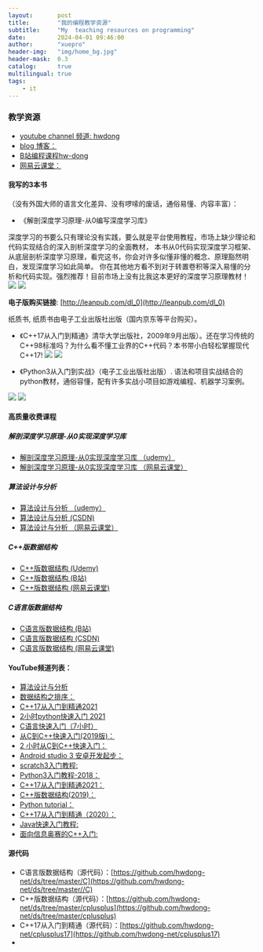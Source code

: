 ```yaml
---
layout:       post
title:        "我的编程教学资源"
subtitle:     "My  teaching resources on programming"
date:         2024-04-01 09:46:00
author:       "xuepro"
header-img:   "img/home_bg.jpg"
header-mask:  0.3
catalog:      true
multilingual: true
tags:
    - it
---
```


### 教学资源

- [youtube channel 频道: hwdong](http://www.youtube.com/c/hwdong)
- [blog 博客：](https://hwdong-net.github.io)
- [B站编程课程hw-dong](https://space.bilibili.com/281453312)
- [网易云课堂：](https://study.163.com/provider/400000000236023/index.htm)

#### 我写的3本书

   （没有外国大师的语言文化差异、没有啰嗦的废话，通俗易懂、内容丰富）：
+ 《解剖深度学习原理-从0编写深度学习库》

深度学习的书要么只有理论没有实践，要么就是平台使用教程，市场上缺少理论和代码实现结合的深入剖析深度学习的全面教材，
本书从0代码实现深度学习框架、从底层剖析深度学习原理，看完这书，你会对许多似懂非懂的概念、原理豁然明白，发现深度学习如此简单。
你在其他地方看不到对于转置卷积等深入易懂的分析和代码实现。强烈推荐！目前市场上没有比我这本更好的深度学习原理教材！
[](https://hwdong-net.github.io/imgs/dl_0.png)
![](https://hwdong-net.github.io/imgs/dl_1.jpg)
![](https://hwdong-net.github.io/imgs/dl_2.jpg)

**电子版购买链接**: [http://leanpub.com/dl_0](http://leanpub.com/dl_0) 

纸质书, 纸质书由电子工业出版社出版（国内京东等平台购买）。

+ 《C++17从入门到精通》清华大学出版社，2009年9月出版）。还在学习传统的C++98标准吗？为什么看不懂工业界的C++代码？本书带小白轻松掌握现代C++17!
![](https://hwdong-net.github.io/imgs/c++17_0.jpg)
![](https://hwdong-net.github.io/imgs/c++17.jpg)

+ 《Python3从入门到实战》（电子工业出版社出版）. 语法和项目实战结合的python教材，通俗容懂，配有许多实战小项目如游戏编程、机器学习案例。

![](https://hwdong-net.github.io/imgs/py_1.jpg)
![](https://hwdong-net.github.io/imgs/py_2.jpg)

#### 高质量收费课程

##### 解剖深度学习原理-从0实现深度学习库
 - [解剖深度学习原理-从0实现深度学习库 （udemy）](https://udemy.com/course/dl_hwdong/?referralCode=60943453055D37DDB9A7)
 - [解剖深度学习原理-从0实现深度学习库 （网易云课堂）](https://study.163.com/course/courseMain.htm?courseId=1210746801&share=2&shareId=400000000236023)  
 
##### 算法设计与分析
 - [算法设计与分析 （udemy）](https://udemy.com/course/hwdongdda/?referralCode=83E54D9C154313393A69)
 - [算法设计与分析 (CSDN) ](http://t.csdnimg.cn/tZjRc)
 - [算法设计与分析 （网易云课堂）](https://study.163.com/course/courseMain.htm?courseId=1213159804&share=2&shareId=400000000236023)    

##### C++版数据结构
 - [C++版数据结构 (Udemy)](https://udemy.com/course/c-gxnkve/?referralCode=631859C266324D94DB28)
 - [C++版数据结构 (B站)](https://www.bilibili.com/cheese/play/ss15664)
 - [C++版数据结构 (网易云课堂)](https://study.163.com/course/courseMain.htm?courseId=1209131812&share=2&shareId=400000000236023)

##### C语言版数据结构

- [C语言版数据结构 (B站) ](https://www.bilibili.com/cheese/play/ss14620)
- [C语言版数据结构 (CSDN) ](http://t.csdnimg.cn/AcSHG)
- [C语言版数据结构 (网易云课堂)](https://study.163.com/course/courseMain.htm?courseId=1209184840&share=2&shareId=400000000236023)   

#### YouTube频道列表：

- [算法设计与分析](https://www.youtube.com/watch?v=UT6zeJvYarQ&list=PLBijWKRKPQMJmc-lgZGBRO8gxDP7cyzjt)
- [数据结构之排序：](https://www.youtube.com/playlist?list=PLBijWKRKPQMLGZVQvDmlGmyFQgkN8vxDx)
- [C++17从入门到精通2021](https://www.youtube.com/watch?v=5g66lvmsM2I&list=PLBijWKRKPQMJMJy1EqyBMB8QlsBMMBnOW)
- [2小时python快速入门 2021](https://www.youtube.com/watch?v=0sRY_ZqLO98&list=PLBijWKRKPQMLGvISxxx2S7ap-LOYDlruH)
- [C语言快速入门（7小时）](https://www.youtube.com/playlist?list=PLBijWKRKPQMI11w6DDO6ZlfAfYkIuQYwM)
- [从C到C++快速入门(2019版)： ](https://www.youtube.com/playlist?list=PLBijWKRKPQMLrjj9yT7TWW9Bc23l-aBLx)
- [2 小时从C到C++快速入门： ](https://www.youtube.com/playlist?list=PLBijWKRKPQMIf5VxAa16muCQLnVeofvAn)
- [Android studio 3 安卓开发起步： ](https://www.youtube.com/playlist?list=PLBijWKRKPQMI0wx480pAM87wUv_EvBcNf)
- [scratch3入门教程:](https://www.youtube.com/playlist?list=PLBijWKRKPQMJC5TU-4o5Hwtm7fcPnmxI2)
- [Python3入门教程-2018： ](https://www.youtube.com/playlist?list=PLBijWKRKPQMI-leTiCp2GyltTJ8EZla5D)
- [C++17从入门到精通2021： ](https://www.youtube.com/playlist?list=PLBijWKRKPQMJMJy1EqyBMB8QlsBMMBnOW)
- [C++版数据结构(2019)： ](https://www.youtube.com/playlist?list=PLBijWKRKPQMK2_-VH5IxaHPZmav11fpJj)
- [Python tutorial： ](https://www.youtube.com/playlist?list=PLBijWKRKPQML4E7xw9jae97l6PnAc1bH0)
- [C++17从入门到精通（2020）：](https://www.youtube.com/playlist?list=PLBijWKRKPQMKB_JtUiXnKnCsM6s6qHWXG)
- [Java快速入门教程: ](https://www.youtube.com/playlist?list=PLBijWKRKPQMKhzc8jmE0swJABDTj-jSME)
- [面向信息奥赛的C++入门: ](https://www.youtube.com/playlist?list=PLBijWKRKPQML0kqsn1jgcAIyDBsOqMq_d)

 
#### 源代码

- C语言版数据结构（源代码）：[https://github.com/hwdong-net/ds/tree/master/C](https://github.com/hwdong-net/ds/tree/master//C)
- C++版数据结构（源代码）：[https://github.com/hwdong-net/ds/tree/master/cplusplus](https://github.com/hwdong-net/ds/tree/master/cplusplus)
- C++17从入门到精通（源代码）：[https://github.com/hwdong-net/cplusplus17](https://github.com/hwdong-net/cplusplus17)
- 

